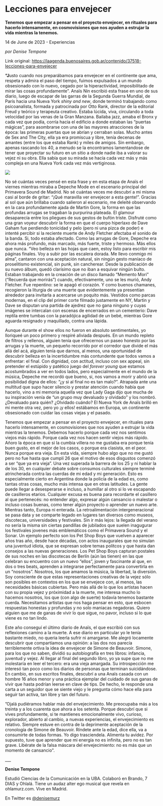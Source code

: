 # Lecciones para envejecer

**Tenemos que empezar a pensar en el proyecto envejecer, en rituales para hacerlo intensamente, en cosmovisiones que nos ayuden a estrujar la vida mientras la tenemos.**

14 de June de 2023 - Experiencias

_por Denise Tempone_

Link original: https://laagenda.buenosaires.gob.ar/contenido/37518-lecciones-para-envejecer



**“J**usto cuando nos preparábamos para envejecer en el continente que ama, respeta y admira el paso del tiempo, fuimos expulsados a un mundo obsesionado con lo nuevo, cegado por la hiperactividad, imposibilitado de mirar las cosas profundamente”. Anaïs Nin escribió esta frase en uno de sus diario, luego de escapar de las garras de la Segunda Guerra Mundial, de París hacia una Nueva York *shiny and new*, donde terminó trabajando como psicoanalista, formada y patrocinada por Otto Rank, director de la editorial Freud y teórico y terapeuta creativo. Estaba lúcida, viva, circulando a toda velocidad por las venas de la Gran Manzana. Bailaba jazz, amaba el Bronx y cada vez que podía, corría hacia el edificio a donde estaban las “puertas mágicas”, para asombrarse con una de las mayores atracciones de la época: las primeras puertas que se abrían y cerraban solas. Mucho antes de Sex and The City, ella ya era promiscua y libre, tenía decenas de amantes (entre los que estaba Rank) y miles de amigos. Sin embargo, apenas rascando los 40, a menudo se la encontramos lamentandose de tener que proyectar su futuro en un sitio a donde nadie iba a valorar su vejez ni su obra. Ella sabía que su mirada se hacía cada vez más y más compleja en una Nueva York cada vez más vertiginosa.




![](https://cdn.feater.me/files/images/1287058/9281852e-1016-4e5f-8195-a199b9e8fe4a.jpg)




No sé cuántas veces pensé en esta frase y en esta etapa de Anaïs el viernes mientras miraba a Depeche Mode en el escenario principal del Primavera Sound de Madrid. No sé cuántas veces me descubrí a mi misma casi al borde de gritar: “¡Qué maravilla ver envejecer a esta gente!”. Gracias al sol que aún brillaba cuando salieron al escenario, me deleité observando en la cara profundamente ajada de Martin Gore, la forma en que las profundas arrugas se tragaban la purpurina plateada. El glamour desaparecía entre los pliegues de sus gestos de bufón triste. Disfruté como una gran voyeur descubrir la forma en que el cuerpo hiperlaxo de Dave Gaham fue perdiendo tonicidad y pelo (pero ni una pizca de poder) e intenté percibir si la reciente muerte de Andy Fletcher afectaba el sonido de la banda. Si, todo estaba afectado. Como las arrugas de Gore, Depeche era ahora más profundo, más marcado, más fuerte, triste y hermoso. Más ellos que nunca. “Veo belleza en las hojas que caen, estoy listo para escribir mis páginas finales. Voy a subir por las escalera dorada. Me llevo conmigo mi alma”, cantaron con una aceptación natural, sin ningún gesto maníaco de proselitismo existencial, sin punk, sin cancherear. Desde la publicación de su nuevo álbum, quedó clarísimo que no iban a esquivar ningún bulto. Estaban trabajando en la creación de un disco llamado “Memento Mori” (“Recuerda que morirás”) cuando, efectivamente, uno se les murió, Andy Fletcher. Fue repentino: se le apagó el corazón. Y como buenos chamanes, recogieron la liturgia de una muerte que evidentemente ya presentían alrededor para invitarla a acercarse un poquito más. Vestidos como parcas modernas, en el clip del primer corte filmado justamente en NY, Martin y Dave se disputan una partida de ajedrez que no gana ninguno y cuyas imágenes se intercalan con escenas de encerrados en un cementerio: Dave reptila entre tumbas con la paradójica agilidad de un bebé, mientras Gore aguarda resignado y maquillado, contra una lápida.




Aunque durante el show ellos no fueron en absoluto sentimentales, yo lloriqueé un poco primero y respiré aliviada después. En un mundo repleto de filtros y rellenos, alguien tenía que ofrecernos un paseo honesto por las arrugas y la muerte, un pequeño recorrido por el corredor que divide el más allá del acá, alguien tenía que darnos, al menos, una oportunidad de descubrir belleza en la incertidumbre más contundente que todos vamos a enfrentar: el final. Con dignidad, con actitud, incluso con sex appeal, sin pretender el estúpido y patético juego del *forever young* que estamos acostumbrados a ver en todos lados, pero especialmente en el mundo de la música, Depeche me recordó que bueno, si, nos vamos a morir y abrió una posibilidad digna de ellos: “¿y si al final no es tan malo?”. Atrapada ante una multitud que supo hacer silencio y prestar atención cuando había que hacerlo, vino a mi memoria aquella vez que Lady Gaga dijo que mucha de su inspiración venía de “un grupo muy devaluado y olvidado” y los nombró. ¿Devaluado para quién? ¿Olvidado cuándo? El Nueva York de Anaïs brilló en mi mente otra vez, pero yo ¡y ellos! estábamos en Europa, un continente obsesionado con cuidar las cosas viejas y el pasado.




Tenemos que empezar a pensar en el proyecto envejecer, en rituales para hacerlo intensamente, en cosmovisiones que nos ayuden a estrujar la vida mientras la tenemos. Debemos hacerlo porque cada vez nos sentimos viejos más rápido. Porque cada vez nos hacen sentir viejos más rápido. Añoro la época en que si la cumbia villera no me gustaba era porque tenía buen gusto, en el mejor de los casos, o porque era clasista, en el peor. Nunca porque era vieja. En esta vida, siempre hubo algo que no me gustó pero no fue hasta que cumplí 26 que el motivo de esos disgustos comenzó a ser “que ya era vieja”. Una vez superada la barrera de los 25 y ni hablar la de los 30, en cualquier debate sobre consumos culturales siempre terminé atrincherada contra las cuerdas de mi edad y mi generación. Esto es especialmente cierto en Argentina donde la policía de la edad es, como tantas otras cosas, mucho más intensa que en otras latitudes. La gente puede llegar a desesperarse e incluso, a humillar al otro si lo ve escapando de casilleros etarios. Cualquier excusa es buena para recordarte el casillero al que pertenecés: no entender algo, expresar algún cansancio o malestar o incluso cosas buenas, como tener algún proyecto o aprender un nuevo arte. Mientras tanto, Europa ni enterada. La retroalimentación intergeneracional se pasa data y se comparte legado en lugares tan diversos como museos, discotecas, universidades y festivales. Sin ir más lejos: la llegada del verano no sería la misma sin ciertas pandillas de jubilados que suelen inagugurar los festivales jovenes más emblemáticos como el Primavera Sound y el Sonar. Un ejemplo perfecto son los Pet Shop Boys que vuelven a aparecer años tras año, desde hace décadas, con actos inaugurales que no simulan una juventud idiota, que se expresan sobre temas polítcos y que hasta dan consejos a las nuevas generaciones. Los Pet Shop Boys capturan postales de sus noches en las discotecas de Berlín (aún las tienen) en las que celebran su encuentro con un nuevo “ellos”, joven y fascinante al que, en dos o tres beats, aprenden a integrarse perfectamente para convertirla en un “nosotros”. Nosotros, los que amamos la música, la libertad, la diversión. Soy consciente de que estas representaciones creativas de la vejez sólo son posibles en contextos en los que se envejece con, al menos, las necesidades básicas cubiertas. Pero más allá de lo que los artistas hacen con su propia vejez y próximidad a la muerte, me interesa mucho lo hacemos nosotros, los que (con algo de suerte) todavía tenemos bastante cuerda. Necesitamos artistas que nos haga pensar en esto, que esbocen respuestas honestas y profundas y no solo maniacas negadoras. Quiero alguien que me de ganas de vivir lo que sigue, no pavor, incluso si lo que viene es no tan lindo.




Este año conseguí el último diario de Anaïs, el que escribió con sus reflexiones camino a la muerte. A ese diario en particular yo le tenía bastante miedo, no queria leerla sufrir ni amargarse. Me alegró locamente descubrir que compartíamos una opinión: a las dos nos parecía terriblemente ortiva la idea de envejecer de Simone de Beauvoir. Simone, para los que no saben, dividió su autobiografía en tres libros: infancia, juventud y vejez. Al llegar al final del segundo libro, yo ya supe que no me molestaría en leer el tercero: era una vieja amargada. Su introspección me interesó tan poco como los diarios de personas que terminan suicidándose. En cambio, en sus escritos finales, descubrí a una Anaïs casada con un hombre 16 años menor y una práctica ejemplar del cuidado de sus ganas de vivir que hasta podrían leerse en clave de tips. De hecho, le responde una carta a un seguidor que se siente viejo y le pregunta cómo hace ella para seguir tan activa, tan libre y tan del futuro.




​​”Ojalá pudiéramos hablar más del envejecimiento. Me preocupaba más a los treinta y a los cuarenta que ahora a los setenta. Porque descubrí que si vives profundamente, si te mantienes emocionalmente vivo, curioso, explorador, abierto al cambio, a nuevas experiencias, el envejecimiento es relativo. Siempre estuve en contra de la deprimente aceptación de la cronología de Simone de Beauvoir. Ríndete ante la edad, dice ella, va a consumirte de todas formas. Yo digo trasciendela. Alimenta tu avidez. Por supuesto, tuve que aprender que mi energía no es infinita, pero no es tan grave. Libérate de la falsa máscara del envejecimiento: no es más que un momento de cansancio".




\_\_\_




**Denise Tempone**




Estudió Ciencias de la Comunicación en la UBA. Colaboró en Brando, 7 DIAS y Ohlalá. Tiene un audaz alter ego musical que revela en ohlamurz.com. Vive en Madrid.




En Twitter es [@denisemurz](https://twitter.com/denisemurz)




